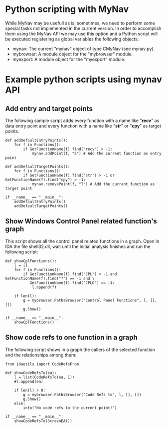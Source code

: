 # Python scripting with MyNav #

While MyNav may be usefull as is, sometimes, we need to perform some special tasks not implemented in the current version. In order to accomplish them using the MyNav API we may use this option and a Python script will be executed registering as global variables the following objects:

  * mynav: The current "mynav" object of type CMyNav (see mynav.py).
  * mybrowser: A module object for the "mybrowser" module.
  * myexport: A module object for the "myexport" module.

# Example python scripts using mynav API #

## Add entry and target points ##
The following sample script adds every function with a name like "**recv**" as data entry point and every function with a name like "**str**" or "**cpy**" as target points.

```
def addDefaultEntryPoints():
    for f in Functions():
        if GetFunctionName(f).find("recv") > -1:
            mynav.addPoint(f, "E") # Add the current function as entry point

def addDefaultTargetPoints():
    for f in Functions():
        if GetFunctionName(f).find("str") > -1 or GetFunctionName(f).find("cpy") > -1:
            mynav.removePoint(f, "T") # Add the current function as target point

if __name__ == "__main__":
    addDefaultEntryPoints()
    addDefaultTargetPoints()
```

## Show Windows Control Panel related function's graph ##

This script shows all the control panel related functions in a graph. Open in IDA the file shell32.dll, wait until the initial analysis finishes and run the following script:

```
def showCplFunctions():
    l = []
    for f in Functions():
        if GetFunctionName(f).find("CPL") > -1 and GetFunctionName(f).find("?") == -1 and \
           GetFunctionName(f).find("CPLD") == -1:
			l.append(f)
    
    if len(l):
        g = mybrowser.PathsBrowser("Control Panel Functions", l, [], [])
        g.Show()

if __name__ == "__main__":
	showCplFunctions()
```

## Show code refs to one function in a graph ##

The following script shows in a graph the callers of the selected function and the relationships among them:

```
from idautils import CodeRefsFrom

def showCodeRefsTo(ea):
    l = list(CodeRefsTo(ea, 1))
    #l.append(ea)

    if len(l) > 0:
        g = mybrowser.PathsBrowser("Code Refs to", l, [], [])
        g.Show()
    else:
        info("No code refs to the current point!")

if __name__ == "__main__":
    showCodeRefsTo(ScreenEA())
```